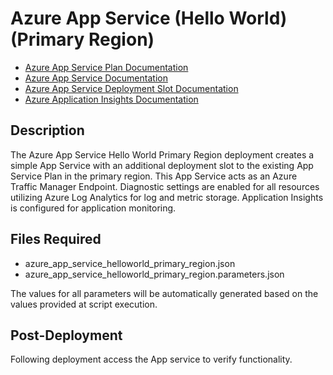 # Azure App Service (Hello World) (Primary Region)

- [Azure App Service Plan Documentation](https://docs.microsoft.com/en-us/azure/app-service/overview-hosting-plans "Azure App Service Plan Documentation")
- [Azure App Service Documentation](https://docs.microsoft.com/en-us/azure/app-service/ "Azure App Service Documentation")
- [Azure App Service Deployment Slot Documentation](https://docs.microsoft.com/en-us/azure/app-service/deploy-staging-slots "Azure App Service Deployment Slot Documentation")
- [Azure Application Insights Documentation](https://docs.microsoft.com/en-us/azure/azure-monitor/app/app-insights-overview "Azure Application Insights Documentation")

## Description

The Azure App Service Hello World Primary Region deployment creates a simple App Service with an additional deployment slot to the existing App Service Plan in the primary region.  This App Service acts as an Azure Traffic Manager Endpoint. Diagnostic settings are enabled for all resources utilizing Azure Log Analytics for log and metric storage.  Application Insights is configured for application monitoring.

## Files Required

- azure_app_service_helloworld_primary_region.json
- azure_app_service_helloworld_primary_region.parameters.json

The values for all parameters will be automatically generated based on the values provided at script execution.

## Post-Deployment

Following deployment access the App service to verify functionality.
